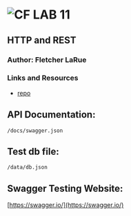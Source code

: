 ![CF](http://i.imgur.com/7v5ASc8.png) LAB 11
=================================================

## HTTP and REST

### Author: Fletcher LaRue

### Links and Resources
* [repo](https://github.com/asdFletcher/11-http-and-rest)
<!-- * [travis](http://xyz.com) -->
<!-- * [back-end](http://xyz.com)
* [front-end](http://xyz.com) -->

## API Documentation:
`/docs/swagger.json`

## Test db file:
`/data/db.json`

## Swagger Testing Website:
[https://swagger.io/](https://swagger.io/)




